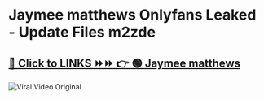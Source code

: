 
 # Jaymee matthews Onlyfans Leaked - Update Files m2zde

## <h2><a href="https://clipsfans.com/Jaymee_matthews&ref=git">🔗 Click to LINKS ⏩⏩ 👉 🟢 Jaymee matthews </a></h2>

<a href="https://clipsfans.com/Jaymee_matthews&ref=git" rel="nofollow" data-target="animated-image.originalLink"><img src="https://i.ibb.co.com/xMMVF88/686577567.gif" alt="Viral Video Original" style="max-width: 100%; display: inline-block;" data-target="animated-image.originalImage"></a>

